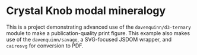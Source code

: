 # Crystal Knob modal mineralogy

This is a project demonstrating advanced use
of the `davenquinn/d3-ternary` module to make a
publication-quality print figure. This example also makes use of the `davenquinn/savage`, a SVG-focused JSDOM wrapper, and `cairosvg` for conversion to PDF.
